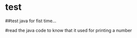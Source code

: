 # test
##test java for fist time...

#read the java code to know that it used for printing a number
